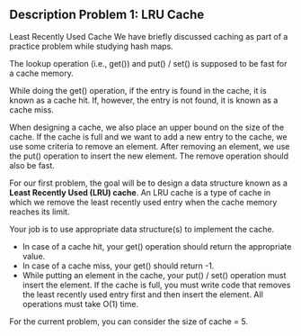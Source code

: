 ## Description Problem 1: LRU Cache

Least Recently Used Cache
We have briefly discussed caching as part of a practice problem while studying hash maps.

The lookup operation (i.e., get()) and put() / set() is supposed to be fast for a cache memory.

While doing the get() operation, if the entry is found in the cache, it is known as a cache hit. If, however, the entry is not found, it is known as a cache miss.

When designing a cache, we also place an upper bound on the size of the cache. If the cache is full and we want to add a new entry to the cache, we use some criteria to remove an element. After removing an element, we use the put() operation to insert the new element. The remove operation should also be fast.

For our first problem, the goal will be to design a data structure known as a __Least Recently Used (LRU) cache__. An LRU cache is a type of cache in which we remove the least recently used entry when the cache memory reaches its limit.

Your job is to use appropriate data structure(s) to implement the cache.

* In case of a cache hit, your get() operation should return the appropriate value.
* In case of a cache miss, your get() should return -1.
* While putting an element in the cache, your put() / set() operation must insert the element. If the cache is full, you must write code that removes the least recently used entry first and then insert the element.
All operations must take O(1) time.

For the current problem, you can consider the size of cache = 5.
